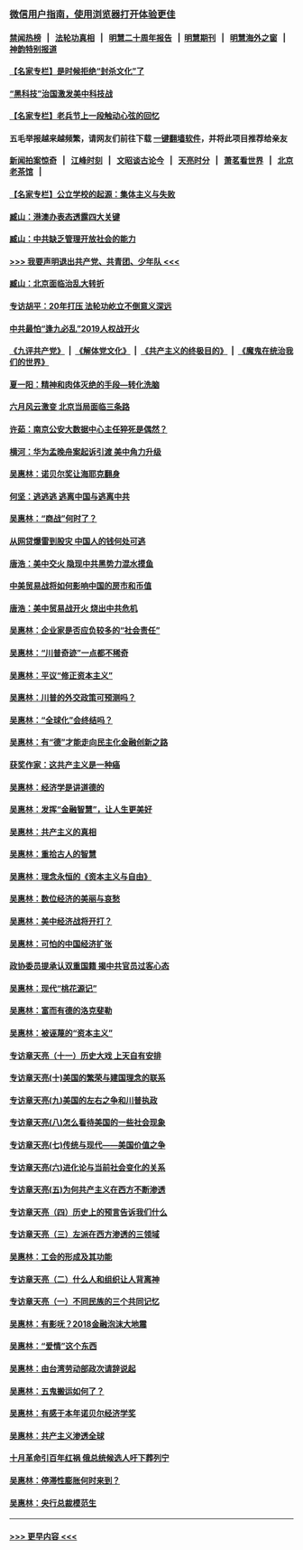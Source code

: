 ### [微信用户指南，使用浏览器打开体验更佳](https://github.com/gfw-breaker/banned-news1/blob/master/indexes/wechat-guide.md?t=0)
#### [禁闻热榜](热点新闻.md?t=0)  &nbsp;&nbsp;|&nbsp;&nbsp; [法轮功真相](https://github.com/gfw-breaker/truth/blob/master/README.md?t=0) &nbsp;&nbsp;|&nbsp;&nbsp; [明慧二十周年报告](https://github.com/gfw-breaker/mh-reports/blob/master/README.md?t=0) &nbsp;&nbsp;|&nbsp;&nbsp;[明慧期刊](https://github.com/gfw-breaker/mh-qikan) &nbsp;&nbsp;|&nbsp;&nbsp; [明慧海外之窗](https://github.com/gfw-breaker/mh-news/blob/master/README.md?t=0) &nbsp;&nbsp;|&nbsp;&nbsp; [神韵特别报道](https://github.com/gfw-breaker/mh-news/blob/master/shenyun.md?t=0)
#### [【名家专栏】是时候拒绝“封杀文化”了](../pages/nsc423/n11814093.md?t=02171011) 
#### [“黑科技”治国激发美中科技战](../pages/nsc423/n11638056.md?t=02171011) 
#### [【名家专栏】老兵节上一段触动心弦的回忆](../pages/nsc423/n11646016.md?t=02171011) 
#### 五毛举报越来越频繁，请网友们前往下载 [一键翻墙软件](https://github.com/gfw-breaker/ssr-accounts)，并将此项目推荐给亲友
#### [新闻拍案惊奇](https://github.com/gfw-breaker/banned-news1/blob/master/pages/link4.md) &nbsp;&nbsp;|&nbsp;&nbsp; [江峰时刻](https://github.com/gfw-breaker/banned-news1/blob/master/pages/link4.md) &nbsp;&nbsp;|&nbsp;&nbsp; [文昭谈古论今](https://github.com/gfw-breaker/banned-news1/blob/master/pages/link4.md) &nbsp;&nbsp;|&nbsp;&nbsp; [天亮时分](https://github.com/gfw-breaker/banned-news1/blob/master/pages/link4.md) &nbsp;&nbsp;|&nbsp;&nbsp; [萧茗看世界](https://github.com/gfw-breaker/banned-news1/blob/master/pages/link4.md) &nbsp;&nbsp;|&nbsp;&nbsp; [北京老茶馆](https://github.com/gfw-breaker/banned-news1/blob/master/pages/link4.md) &nbsp;&nbsp;|&nbsp;&nbsp; 
#### [【名家专栏】公立学校的起源：集体主义与失败](../pages/nsc423/n11601833.md?t=02171011) 
#### [臧山：港澳办表态透露四大关键](../pages/nsc423/n11421628.md?t=02171011) 
#### [臧山：中共缺乏管理开放社会的能力](../pages/nsc423/n11407457.md?t=02171011) 
#### [>>> 我要声明退出共产党、共青团、少年队 <<<](https://github.com/begood0513/goodnews/blob/master/quit/letter.md) 
#### [臧山：北京面临治乱大转折](../pages/nsc423/n11406895.md?t=02171011) 
#### [专访胡平：20年打压 法轮功屹立不倒意义深远](../pages/nsc423/n11398800.md?t=02171011) 
#### [中共最怕“逢九必乱”2019人权战开火](../pages/nsc423/n11385248.md?t=02171011) 
#### [《九评共产党》](https://github.com/begood0513/9ping.md/blob/master/README.md) &nbsp;|&nbsp; [《解体党文化》](../../../../jtdwh.md/blob/master/README.md)  &nbsp;|&nbsp; [《共产主义的终极目的》](../../../../gczydzjmd.md/blob/master/README.md) &nbsp;|&nbsp; [《魔鬼在统治我们的世界》](../../../../mgztzwmdsj.md/blob/master/README.md) 
#### [夏一阳：精神和肉体灭绝的手段—转化洗脑](../pages/nsc423/n11368250.md?t=02171011) 
#### [六月风云激变 北京当局面临三条路](../pages/nsc423/n11313668.md?t=02171011) 
#### [许茹：南京公安大数据中心主任猝死是偶然？](../pages/nsc423/n11064744.md?t=02171011) 
#### [横河：华为孟晚舟案起诉引渡 美中角力升级](../pages/nsc423/n11027230.md?t=02171011) 
#### [吴惠林：诺贝尔奖让海耶克翻身](../pages/nsc423/n10890049.md?t=02171011) 
#### [何坚：逃逃逃 逃离中国与逃离中共](../pages/nsc423/n10592891.md?t=02171011) 
#### [吴惠林：“商战”何时了？](../pages/nsc423/n10573558.md?t=02171011) 
#### [从网贷爆雷到股灾 中国人的钱何处可逃](../pages/nsc423/n10572800.md?t=02171011) 
#### [唐浩：美中交火 隐现中共黑势力混水摸鱼](../pages/nsc423/n10544040.md?t=02171011) 
#### [中美贸易战将如何影响中国的房市和币值](../pages/nsc423/n10543697.md?t=02171011) 
#### [唐浩：美中贸易战开火 烧出中共危机](../pages/nsc423/n10540126.md?t=02171011) 
#### [吴惠林：企业家是否应负较多的“社会责任”](../pages/nsc423/n10535022.md?t=02171011) 
#### [吴惠林：“川普奇迹”一点都不稀奇](../pages/nsc423/n10512808.md?t=02171011) 
#### [吴惠林：平议“修正资本主义”](../pages/nsc423/n10495724.md?t=02171011) 
#### [吴惠林：川普的外交政策可预测吗？](../pages/nsc423/n10462387.md?t=02171011) 
#### [吴惠林：“全球化”会终结吗？](../pages/nsc423/n10452838.md?t=02171011) 
#### [吴惠林：有“德”才能走向民主化金融创新之路](../pages/nsc423/n10432292.md?t=02171011) 
#### [获奖作家：这共产主义是一种癌](../pages/nsc423/n10431541.md?t=02171011) 
#### [吴惠林：经济学是讲道德的](../pages/nsc423/n10398014.md?t=02171011) 
#### [吴惠林：发挥“金融智慧”，让人生更美好](../pages/nsc423/n10375019.md?t=02171011) 
#### [吴惠林：共产主义的真相](../pages/nsc423/n10351394.md?t=02171011) 
#### [吴惠林：重拾古人的智慧](../pages/nsc423/n10337691.md?t=02171011) 
#### [吴惠林：理念永恒的《资本主义与自由》](../pages/nsc423/n10316274.md?t=02171011) 
#### [吴惠林：数位经济的美丽与哀愁](../pages/nsc423/n10292946.md?t=02171011) 
#### [吴惠林：美中经济战将开打？](../pages/nsc423/n10258825.md?t=02171011) 
#### [吴惠林：可怕的中国经济扩张](../pages/nsc423/n10219147.md?t=02171011) 
#### [政协委员提承认双重国籍 揭中共官员过客心态](../pages/nsc423/n10208809.md?t=02171011) 
#### [吴惠林：现代“桃花源记”](../pages/nsc423/n10185234.md?t=02171011) 
#### [吴惠林：富而有德的洛克斐勒](../pages/nsc423/n10142264.md?t=02171011) 
#### [吴惠林：被诬蔑的“资本主义”](../pages/nsc423/n10124816.md?t=02171011) 
#### [专访章天亮（十一）历史大戏 上天自有安排](../pages/nsc423/n10094905.md?t=02171011) 
#### [专访章天亮(十)美国的繁荣与建国理念的联系](../pages/nsc423/n10094899.md?t=02171011) 
#### [专访章天亮(九)美国的左右之争和川普执政](../pages/nsc423/n10094889.md?t=02171011) 
#### [专访章天亮(八)怎么看待美国的一些社会现象](../pages/nsc423/n10094857.md?t=02171011) 
#### [专访章天亮(七)传统与现代——美国价值之争](../pages/nsc423/n10093140.md?t=02171011) 
#### [专访章天亮(六)进化论与当前社会变化的关系](../pages/nsc423/n10092036.md?t=02171011) 
#### [专访章天亮(五)为何共产主义在西方不断渗透](../pages/nsc423/n10083620.md?t=02171011) 
#### [专访章天亮（四）历史上的预言告诉我们什么](../pages/nsc423/n10083606.md?t=02171011) 
#### [专访章天亮（三）左派在西方渗透的三领域](../pages/nsc423/n10081115.md?t=02171011) 
#### [吴惠林：工会的形成及其功能](../pages/nsc423/n10080633.md?t=02171011) 
#### [专访章天亮（二）什么人和组织让人背离神](../pages/nsc423/n10076637.md?t=02171011) 
#### [专访章天亮（一）不同民族的三个共同记忆](../pages/nsc423/n10074188.md?t=02171011) 
#### [吴惠林：有影呒？2018金融泡沫大地震](../pages/nsc423/n10040534.md?t=02171011) 
#### [吴惠林：“爱情”这个东西](../pages/nsc423/n10019423.md?t=02171011) 
#### [吴惠林：由台湾劳动部政次请辞说起](../pages/nsc423/n9979679.md?t=02171011) 
#### [吴惠林：五鬼搬运如何了？](../pages/nsc423/n9925338.md?t=02171011) 
#### [吴惠林：有感于本年诺贝尔经济学奖](../pages/nsc423/n9871883.md?t=02171011) 
#### [吴惠林：共产主义渗透全球](../pages/nsc423/n9812748.md?t=02171011) 
#### [十月革命引百年红祸 俄总统候选人吁下葬列宁](../pages/nsc423/n9810182.md?t=02171011) 
#### [吴惠林：停滞性膨胀何时来到？](../pages/nsc423/n9764136.md?t=02171011) 
#### [吴惠林：央行总裁模范生](../pages/nsc423/n9728134.md?t=02171011) 

----
#### [ >>> 更早内容 <<< ](../indexes/nsc423-earlier.md)
